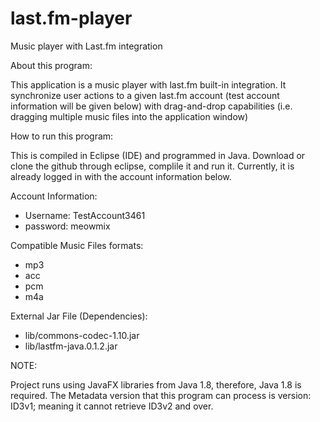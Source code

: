 # last.fm-player
Music player with Last.fm integration

About this program:

This application is a music player with last.fm built-in integration. It synchronize user actions to a given last.fm account
(test account information will be given below) with drag-and-drop capabilities (i.e. dragging multiple music files into the application window)

How to run this program:

This is compiled in Eclipse (IDE) and programmed in Java. Download or clone the github through eclipse, complile it and run it.
Currently, it is already logged in with the account information below.

Account Information:
- Username: TestAccount3461
- password: meowmix

Compatible Music Files formats:
- mp3
- acc
- pcm
- m4a

External Jar File (Dependencies):
- lib/commons-codec-1.10.jar
- lib/lastfm-java.0.1.2.jar

NOTE:

Project runs using JavaFX libraries from Java 1.8, therefore, Java 1.8 is required. The Metadata version that this program can
process is version: ID3v1; meaning it cannot retrieve ID3v2 and over.
